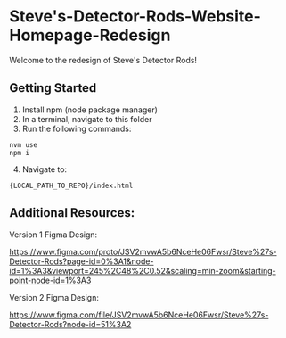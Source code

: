 # Steve's-Detector-Rods-Website-Homepage-Redesign

Welcome to the redesign of Steve's Detector Rods!

## Getting Started

1. Install npm (node package manager)
2. In a terminal, navigate to this folder
3. Run the following commands:

```
nvm use
npm i
```

4. Navigate to:

```
{LOCAL_PATH_TO_REPO}/index.html
```

## Additional Resources:

Version 1 Figma Design:

https://www.figma.com/proto/JSV2mvwA5b6NceHe06Fwsr/Steve%27s-Detector-Rods?page-id=0%3A1&node-id=1%3A3&viewport=245%2C48%2C0.52&scaling=min-zoom&starting-point-node-id=1%3A3

Version 2 Figma Design:

https://www.figma.com/file/JSV2mvwA5b6NceHe06Fwsr/Steve%27s-Detector-Rods?node-id=51%3A2
